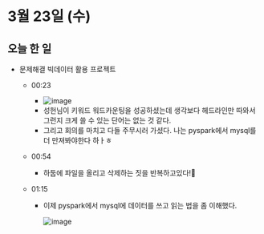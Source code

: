 # 3월 23일 (수)

## 오늘 한 일

* 문제해결 빅데이터 활용 프로젝트
  * 00:23
    * ![image](https://user-images.githubusercontent.com/75322297/159517202-c892cb39-cb9b-46b4-8d49-160dfada4bf2.png)
    * 성헌님이 키워드 워드카운팅을 성공하셨는데 생각보다 헤드라인만 따와서그런지 크게 쓸 수 있는 단어는 없는 것 같다.
    * 그리고 회의를 마치고 다들 주무시러 가셨다. 나는 pyspark에서 mysql를 더 만져봐야한다 하ㅏㅎ
    
  * 00:54
    * 하둡에 파일을 올리고 삭제하는 짓을 반복하고있다!🤩
    
  * 01:15
  
    * 이제 pyspark에서 mysql에 데이터를 쓰고 읽는 법을 좀 이해했다.
  
      ![image](https://user-images.githubusercontent.com/75322297/159525318-19a5094a-e8b9-42d4-badc-e830bff8e88b.png)